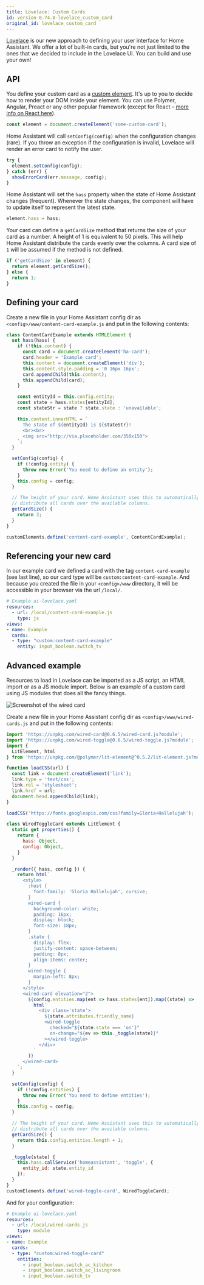 ```yaml
---
title: Lovelace: Custom Cards
id: version-0.74.0-lovelace_custom_card
original_id: lovelace_custom_card
---
```


[Lovelace](https://www.home-assistant.io/lovelace/) is our new approach to defining your user interface for Home Assistant. We offer a lot of built-in cards, but you're not just limited to the ones that we decided to include in the Lovelace UI. You can build and use your own!

## API

You define your custom card as a [custom element](https://developer.mozilla.org/en-US/docs/Web/Web_Components/Using_custom_elements). It's up to you to decide how to render your DOM inside your element. You can use Polymer, Angular, Preact or any other popular framework (except for React – [more info on React here](https://custom-elements-everywhere.com/#react)).

```js
const element = document.createElement('some-custom-card');
```

Home Assistant will call `setConfig(config)` when the configuration changes (rare). If you throw an exception if the configuration is invalid, Lovelace will render an error card to notify the user.

```js
try {
  element.setConfig(config);
} catch (err) {
  showErrorCard(err.message, config);
}
```

Home Assistant will set the `hass` property when the state of Home Assistant changes (frequent). Whenever the state changes, the component will have to update itself to represent the latest state.

```js
element.hass = hass;
```

Your card can define a `getCardSize` method that returns the size of your card as a number. A height of 1 is equivalent to 50 pixels. This will help Home Assistant distribute the cards evenly over the columns. A card size of `1` will be assumed if the method is not defined.

```js
if ('getCardSize' in element) {
  return element.getCardSize();
} else {
  return 1;
}
```

## Defining your card

Create a new file in your Home Assistant config dir as `<config>/www/content-card-example.js` and put in the following contents:

```js
class ContentCardExample extends HTMLElement {
  set hass(hass) {
    if (!this.content) {
      const card = document.createElement('ha-card');
      card.header = 'Example card';
      this.content = document.createElement('div');
      this.content.style.padding = '0 16px 16px';
      card.appendChild(this.content);
      this.appendChild(card);
    }

    const entityId = this.config.entity;
    const state = hass.states[entityId];
    const stateStr = state ? state.state : 'unavailable';

    this.content.innerHTML = `
      The state of ${entityId} is ${stateStr}!
      <br><br>
      <img src="http://via.placeholder.com/350x150">
    `;
  }

  setConfig(config) {
    if (!config.entity) {
      throw new Error('You need to define an entity');
    }
    this.config = config;
  }

  // The height of your card. Home Assistant uses this to automatically
  // distribute all cards over the available columns.
  getCardSize() {
    return 3;
  }
}

customElements.define('content-card-example', ContentCardExample);
```

## Referencing your new card

In our example card we defined a card with the tag `content-card-example` (see last line), so our card type will be `custom:content-card-example`. And because you created the file in your `<config>/www` directory, it will be accessible in your browser via the url `/local/`.

```yaml
# Example ui-lovelace.yaml
resources:
  - url: /local/content-card-example.js
    type: js
views:
- name: Example
  cards:
  - type: "custom:content-card-example"
    entity: input_boolean.switch_tv
```

## Advanced example

Resources to load in Lovelace can be imported as a JS script, an HTML import or as a JS module import. Below is an example of a custom card using JS modules that does all the fancy things.

![Screenshot of the wired card](/img/en/frontend/lovelace-ui-custom-card-screenshot.png)

Create a new file in your Home Assistant config dir as `<config>/www/wired-cards.js` and put in the following contents:

```js
import 'https://unpkg.com/wired-card@0.6.5/wired-card.js?module';
import 'https://unpkg.com/wired-toggle@0.6.5/wired-toggle.js?module';
import {
  LitElement, html
} from 'https://unpkg.com/@polymer/lit-element@^0.5.2/lit-element.js?module';

function loadCSS(url) {
  const link = document.createElement('link');
  link.type = 'text/css';
  link.rel = 'stylesheet';
  link.href = url;
  document.head.appendChild(link);
}

loadCSS('https://fonts.googleapis.com/css?family=Gloria+Hallelujah');

class WiredToggleCard extends LitElement {
  static get properties() {
    return {
      hass: Object,
      config: Object,
    }
  }

  _render({ hass, config }) {
    return html`
      <style>
        :host {
          font-family: 'Gloria Hallelujah', cursive;
        }
        wired-card {
          background-color: white;
          padding: 16px;
          display: block;
          font-size: 18px;
        }
        .state {
          display: flex;
          justify-content: space-between;
          padding: 8px;
          align-items: center;
        }
        wired-toggle {
          margin-left: 8px;
        }
      </style>
      <wired-card elevation="2">
        ${config.entities.map(ent => hass.states[ent]).map((state) =>
          html`
            <div class='state'>
              ${state.attributes.friendly_name}
              <wired-toggle
                checked="${state.state === 'on'}"
                on-change="${ev => this._toggle(state)}"
              ></wired-toggle>
            </div>
          `
        )}
      </wired-card>
    `;
  }

  setConfig(config) {
    if (!config.entities) {
      throw new Error('You need to define entities');
    }
    this.config = config;
  }

  // The height of your card. Home Assistant uses this to automatically
  // distribute all cards over the available columns.
  getCardSize() {
    return this.config.entities.length + 1;
  }

  _toggle(state) {
    this.hass.callService('homeassistant', 'toggle', {
      entity_id: state.entity_id
    });
  }
}
customElements.define('wired-toggle-card', WiredToggleCard);
```

And for your configuration:

```yaml
# Example ui-lovelace.yaml
resources:
  - url: /local/wired-cards.js
    type: module
views:
- name: Example
  cards:
  - type: "custom:wired-toggle-card"
    entities:
      - input_boolean.switch_ac_kitchen
      - input_boolean.switch_ac_livingroom
      - input_boolean.switch_tv
```
